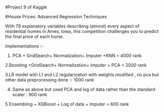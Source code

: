 #Project 9 of Kaggle

#House Prices: Advanced Regression Techniques

With 79 explanatory variables describing (almost) every aspect of residential homes in Ames, Iowa, this competition challenges you to predict the final price of each home.

Implementations :-

1. PCA + GridSearch+ Normalization+ Imputer +KNN = 4000 rank

2.Boosting +GridSearch+ Normalization+ Imputer + PCA = 2000 rank

3.LR model with L1 and L2 regularization with weights modified , no pca but other data preprocessing done :- 1000 rank

4. Same as above but used PCA and log of data rather than the standard scaler : 900 rank

5 Ensembling + XGBoost + Log of data + Imputer = 600 rank
